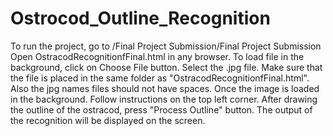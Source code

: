 # Ostrocod_Outline_Recognition

To run the project, go to /Final Project Submission/Final Project Submission 
Open OstracodRecognitionfFinal.html in any browser.
To load file in the background, click on Choose File button.
Select the .jpg file. Make sure that the file is placed in the same folder as "OstracodRecognitionfFinal.html".
Also the jpg names files should not have spaces.
Once the image is loaded in the background. 
Follow instructions on the top left corner. 
After drawing the outline of the ostracod, press "Process Outline" button. 
The output of the recognition will be displayed on the screen.
